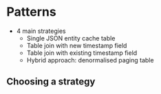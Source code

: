 # Patterns

* 4 main strategies
  * Single JSON entity cache table
  * Table join with new timestamp field
  * Table join with existing timestamp field
  * Hybrid approach: denormalised paging table

## Choosing a strategy

